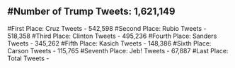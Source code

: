 #Number of Trump Tweets: 1,621,149
---
#First Place: Cruz Tweets - 542,598
#Second Place: Rubio Tweets - 518,358
#Third Place: Clinton Tweets - 495,236
#Fourth Place: Sanders Tweets - 345,262
#Fifth Place: Kasich Tweets - 148,386
#Sixth Place: Carson Tweets - 115,765
#Seventh Place: Jeb! Tweets - 67,887
#Last Place: Total Tweets -  
